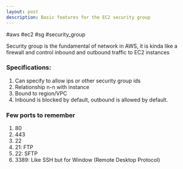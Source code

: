 ```yaml
---
layout: post
description: Basic features for the EC2 security group
---
```


#aws #ec2 #sg #security_group 

Security group is the fundamental of network in AWS, it is kinda like a firewall and control inbound and outbound traffic to EC2 instances

### Specifications:
1. Can specify to allow ips or other security group ids
2. Relationship n-n with instance
3. Bound to region/VPC
4. Inbound is blocked by default, outbound is allowed by default.

### Few ports to remember
1. 80
2. 443
3. 22
4. 21: FTP
5. 22: SFTP
6. 3389: Like SSH but for Window (Remote Desktop Protocol)